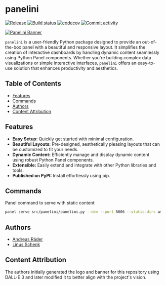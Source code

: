 # panelini <!-- omit in toc -->

[![Release](https://img.shields.io/github/v/release/opensemanticworld/panelini)](https://img.shields.io/github/v/release/opensemanticworld/panelini)
[![Build status](https://img.shields.io/github/actions/workflow/status/opensemanticworld/panelini/main.yml?branch=main)](https://github.com/opensemanticworld/panelini/actions/workflows/main.yml?query=branch%3Amain)
[![codecov](https://codecov.io/gh/opensemanticworld/panelini/branch/main/graph/badge.svg)](https://codecov.io/gh/opensemanticworld/panelini)
[![Commit activity](https://img.shields.io/github/commit-activity/m/opensemanticworld/panelini)](https://img.shields.io/github/commit-activity/m/opensemanticworld/panelini)

[![Panelini Banner](https://github.com/opensemanticworld/panelini/blob/init/img/panelinibanner.svg)](https://github.com/opensemanticworld/panelini)

``panelini`` is a user-friendly Python package designed to provide an out-of-the-box panel with a beautiful and responsive layout. It simplifies the creation of interactive dashboards by handling dynamic content seamlessly using Python Panel components. Whether you're building complex data visualizations or simple interactive interfaces, ``panelini`` offers an easy-to-use solution that enhances productivity and aesthetics.

## Table of Contents <!-- omit in toc -->

- [Features](#features)
- [Commands](#commands)
- [Authors](#authors)
- [Content Attribution](#content-attribution)

## Features

- **Easy Setup:** Quickly get started with minimal configuration.
- **Beautiful Layouts:** Pre-designed, aesthetically pleasing layouts that can be customized to fit your needs.
- **Dynamic Content:** Efficiently manage and display dynamic content using robust Python Panel components.
- **Extensible:** Easily extend and integrate with other Python libraries and tools.
- **Published on PyPI:** Install effortlessly using pip.

## Commands

Panel command to serve with static content

```bash
panel serve src/panelini/panelini.py --dev --port 5006 --static-dirs assets="src/panelini/assets" --ico-path src/panelini/assets/favicon.ico
```

## Authors

- [Andreas Räder](https://github.com/raederan)
- [Linus Schenk](https://github.com/cptnsloww)

## Content Attribution

The authors initially generated the logo and banner for this repository using DALL-E 3 and later modified it to better align with the project's vision.
